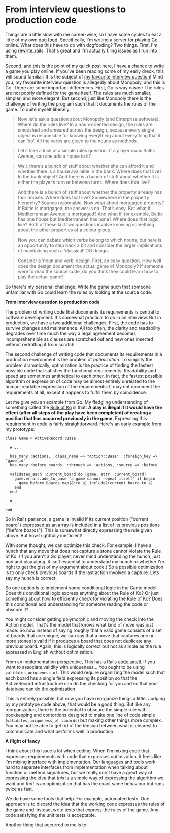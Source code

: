 From interview questions to production code
===

Things are a little slow with me career-wise, so I have some cycles to eat a little of my own [dog food](http://en.wikipedia.org/wiki/Eating_one%27s_own_dog_food "Eating one's own dog food - Wikipedia, the free encyclopedia"). Specifically, I'm writing a server for playing [Go](http://github.com/raganwald/homoiconic/blob/master/2009-10-20/high_anxiety.html "High Anxiety") online. What does this have to do with dogfooding? Two things. First, I'm using [rewrite_rails](http://github.com/raganwald-deprecated/rewrite_rails "raganwald's rewrite_rails at master - GitHub"). That's great and I'm actually filing issues as I run into them.

Second, and this is the point of my quick post here, I have a chance to write a game you play online. If you've been reading some of my early dreck, this will sound familiar: It is the subject of [my favourite interview question](http://raganwald.com/2006/06/my-favourite-interview-question.html "My favourite interview question")! Mind you, my favourite interview question is allegedly about Monopoly, and this is Go. There are some important differences. First, Go is way easier: The rules are not poorly defined for the game itself. The rules are much smaller, simpler, and more elegant. But second, just like Monopoly there is the challenge of writing the program such that it documents the rules of the game. To quite myself liberally:

> Now let’s ask a question about Monopoly (and Enterprise software). Where do the rules live? In a noun-oriented design, the rules are smooshed and smeared across the design, because every single object is responsible for knowing everything about everything that it can ‘do’. All the verbs are glued to the nouns as methods.

> Let’s take a look at a simple rules question. If a player owns Baltic Avenue, can she add a house to it?

> Well, there’s a bunch of stuff about whether she can afford it and whether there is a house available in the bank. Where does that live? In the bank object? And there is a bunch of stuff about whether it is either the player’s turn or between turns. Where does that live?

> And there is a bunch of stuff about whether the property already has four houses. Where does that live? Somewhere in the property hierarchy? Sounds reasonable. Now what about mortgaged property? If Baltic is mortgaged, the answer is no. That’s easy. But what if Mediterranean Avenue is mortgaged? And what if, for example, Baltic has one house but Mediterranean has none? Where does that logic live? Both of these last two questions involve knowing something about the other properties of a colour group.

> Now you can debate which verbs belong to which nouns, but here is an opportunity to step back a bit and consider the larger implications of maintaining such a ‘classical’ OO design.

> Consider a ‘noun and verb’ design. First, an easy question. How well does the design document the actual game of Monopoly? If someone were to read the source code, do you think they could learn how to play the actual game?

So there's my personal challenge: Write the game such that someone unfamiliar with Go could learn the rules by looking at the source code. 

**From interview question to production code**

The problem of writing code that documents its requirements is central to software development. It's somewhat practical to do in an interview. But in production, we have a two additional challenges. First, the code has to survive changes and maintenance. All too often, the clarity and readability degrades over time much the way a legal agreement becomes incomprehensible as clauses are scratched out and new ones inserted without redrafting it from scratch.

The second challenge of writing code that documents its requirements in a production environment is the problem of *optimization*. To simplify the problem dramatically, optimization is the practice of finding the fastest possible code that satisfies the functional requirements. Readability and speed are sometimes antithetical to each other. In fact, the fastest possible algorithm or expression of code may be almost entirely unrelated to the human-readable expression of the requirements: It may not document the requirements at all, except it happens to fulfill them by coincidence.

Let me give you an example from Go. My fledgling understanding of something called the [Rule of Ko](http://en.wikipedia.org/wiki/Rules_of_go#Ko "Rules of Go - Wikipedia, the free encyclopedia") is that: **A play is illegal if it would have the effect (after all steps of the play have been completed) of creating a position that has occurred previously in the game.** Expressing this requirement in code is fairly straightforward. Here's an early example from my prototype:

    class Game < ActiveRecord::Base
  
      # ...
      
      has_many :actions, :class_name => "Action::Base", :foreign_key => "game_id"
      has_many :before_boards, :through => :actions, :source => :before
  
      validates_each :current_board do |game, attr, current_board|
        game.errors.add_to_base "a game cannot repeat itself" if begin
          game.before_boards.map(&:to_a).include?(current_board.to_a)
        end
      end
      
      # ...
      
    end

So in Rails parlance, a game is invalid if its current position ("current board") expressed as an array is included in a list of its previous positions ("before boards"). This is somewhat directly expressing the rule given above. But how frightfully inefficient!

With some thought, we can optimize this check. For example, I have a hunch that any move that does not capture a stone cannot violate the Rule of Ko. (If you aren't a Go player, never mind understanding the hunch, just nod and play along, it isn't essential to understand my hunch or whether I'm right to get the gist of my argument about code.) So a possible optimization is to only check previous boards if the last action involved a capture. Lets say my hunch is correct.

So one option is to implement some conditional logic in the Game model. Does this conditional logic express anything about the Rule of Ko? Or just something about how to efficiently check for violating the Rule of Ko? Does this conditional add understanding for someone reading the code or obscure it?

You might consider getting polymorphic and moving the check into the Action model. That's the model that knows what kind of move was just made. So now instead of saying roughly that a valid game consists of a set of boards that are unique, we can say that a move that captures one or more stones is valid if it produces a board that does not duplicate any previous board. Again, this is logically correct but not as simple as the rule expressed in English without optimization.

From an implementation perspective, This has a Rails [code smell](http://en.wikipedia.org/wiki/Code_smell "Code smell - Wikipedia, the free encyclopedia"). If you want to associate validity with uniqueness... You ought to be using `validates_uniqueness_of`. This would require organizing the model such that each board has a single field expressing its position so that the ActiveRecord infrastructure can do the checking for you and so that your database can do the optimization.

This is entirely possible, but now you have reorganize things a little. Judging by my prototype code above, that would be a good thing. But like any reorganization, there is the potential to obscure the simple rule with bookkeeping and contortions designed to make one line of code simple (`validates_uniqueness_of :boards`) but making other things more complex. You may not be able to get rid of the tension between what is clearest to communicate and what performs well in production.

**A flight of fancy**

I think about this issue a lot when coding. When I'm mixing code that expresses requirements with code that expresses optimization, it feels like I'm mixing interface with implementation. Our languages and tools work hard to separate interfaces from implementation when talking about function or method signatures, but we really don't have a great way of expressing the idea that *this* is a simple way of expressing the algorithm we want and *that* is an optimization that has the exact same behaviour but runs twice as fast.

We do have some tools that help. For example, automated tests. One approach is to discard the idea that the working code expresses the rules of the game and instead, write tests that express the rules of the game. Any code satisfying the unit tests is acceptable. 

Another thing that occurred to me is to 
